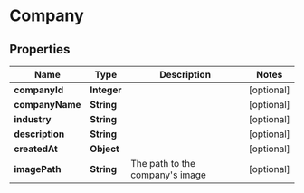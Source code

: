# Company

## Properties
Name | Type | Description | Notes
------------ | ------------- | ------------- | -------------
**companyId** | **Integer** |  |  [optional]
**companyName** | **String** |  |  [optional]
**industry** | **String** |  |  [optional]
**description** | **String** |  |  [optional]
**createdAt** | **Object** |  |  [optional]
**imagePath** | **String** | The path to the company&#x27;s image |  [optional]
